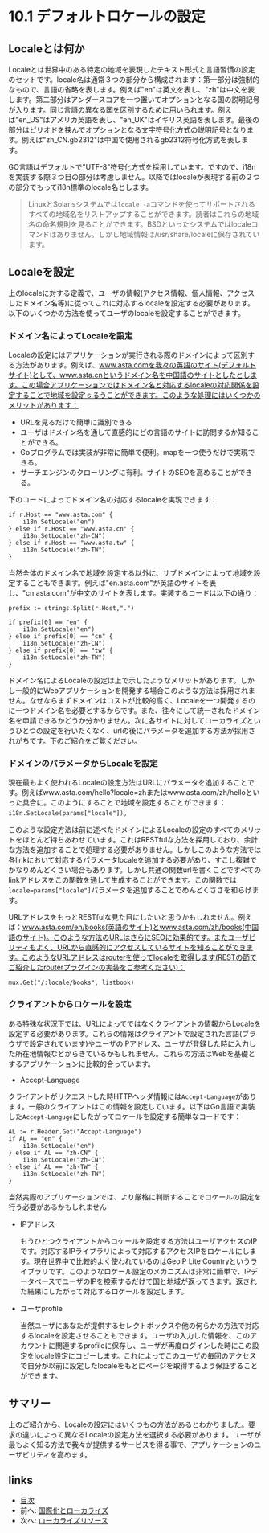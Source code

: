 # 10.1 デフォルトロケールの設定
## Localeとは何か
Localeとは世界中のある特定の地域を表現したテキスト形式と言語習慣の設定のセットです。locale名は通常３つの部分から構成されます：第一部分は強制的なもので、言語の省略を表します。例えば"en"は英文を表し、"zh"は中文を表します。第二部分はアンダースコアを一つ置いてオプションとなる国の説明記号が入ります。同じ言語の異なる国を区別するために用いられます。例えば"en_US"はアメリカ英語を表し、"en_UK"はイギリス英語を表します。最後の部分はピリオドを挟んでオプションとなる文字符号化方式の説明記号となります。例えば"zh_CN.gb2312"は中国で使用されるgb2312符号化方式を表します。

GO言語はデフォルトで"UTF-8"符号化方式を採用しています。ですので、i18nを実装する際３つ目の部分は考慮しません。以降ではlocaleが表現する前の２つの部分でもってi18n標準のlocale名とします。


>LinuxとSolarisシステムでは`locale -a`コマンドを使ってサポートされるすべての地域名をリストアップすることができます。読者はこれらの地域名の命名規則を見ることができます。BSDといったシステムではlocaleコマンドはありません。しかし地域情報は/usr/share/localeに保存されています。

## Localeを設定
上のlocaleに対する定義で、ユーザの情報(アクセス情報、個人情報、アクセスしたドメイン名等)に従ってこれに対応するlocaleを設定する必要があります。以下のいくつかの方法を使ってユーザのlocaleを設定することができます。

### ドメイン名によってLocaleを設定
Localeの設定にはアプリケーションが実行される際のドメインによって区別する方法があります。例えば、www.asta.comを我々の英語のサイト(デフォルトサイト)として、www.asta.cnというドメイン名を中国語のサイトとしたとします。この場合アプリケーションではドメイン名と対応するlocaleの対応関係を設定することで地域を設定ｓるうことができます。このような処理にはいくつかのメリットがあります：

- URLを見るだけで簡単に識別できる
- ユーザはドメイン名を通して直感的にどの言語のサイトに訪問するか知ることができる。
- Goプログラムでは実装が非常に簡単で便利。mapを一つ使うだけで実現できる。
- サーチエンジンのクローリングに有利。サイトのSEOを高めることができる。

下のコードによってドメイン名の対応するlocaleを実現できます：

	if r.Host == "www.asta.com" {
		i18n.SetLocale("en")
	} else if r.Host == "www.asta.cn" {
		i18n.SetLocale("zh-CN")
	} else if r.Host == "www.asta.tw" {
		i18n.SetLocale("zh-TW")
	}

当然全体のドメイン名で地域を設定する以外に、サブドメインによって地域を設定することもできます。例えば"en.asta.com"が英語のサイトを表し、"cn.asta.com"が中文のサイトを表します。実装するコードは以下の通り：

	prefix := strings.Split(r.Host,".")

	if prefix[0] == "en" {
		i18n.SetLocale("en")
	} else if prefix[0] == "cn" {
		i18n.SetLocale("zh-CN")
	} else if prefix[0] == "tw" {
		i18n.SetLocale("zh-TW")
	}

ドメイン名によるLocaleの設定は上で示したようなメリットがあります。しかし一般的にWebアプリケーションを開発する場合このような方法は採用されません。なぜならまずドメインはコストが比較的高く、Localeを一つ開発するのに一つドメイン名を必要とするからです。また、往々にして統一されたドメイン名を申請できるかどうか分かりません。次に各サイトに対してローカライズというひとつの設定を行いたくなく、urlの後にパラメータを追加する方法が採用されがちです。下のご紹介をご覧ください。

### ドメインのパラメータからLocaleを設定
現在最もよく使われるLocaleの設定方法はURLにパラメータを追加することです。例えばwww.asta.com/hello?locale=zhまたはwww.asta.com/zh/helloといった具合に。このようにすることで地域を設定することができます：`i18n.SetLocale(params["locale"])`。

このような設定方法は前に述べたドメインによるLocaleの設定のすべてのメリットをほとんど持ちあわせています。これはRESTfulな方法を採用しており、余計な方法を追加することで処理する必要がありません。しかしこのような方法では各linkにおいて対応するパラメータlocaleを追加する必要があり、すこし複雑でかなりめんどくさい場合もあります。しかし共通の関数urlを書くことですべてのlinkアドレスをこの関数を通して生成することができます。この関数では`locale=params["locale"]`パラメータを追加することでめんどくささを和らげます。

URLアドレスをもっとRESTfulな見た目にしたいと思うかもしれません。例えば：www.asta.com/en/books(英語のサイト)とwww.asta.com/zh/books(中国語のサイト)。このような方法のURLはさらにSEOに効果的です。またユーザビリティもよく、URLから直感的にアクセスしているサイトを知ることができます。このようなURLアドレスはrouterを使ってlocaleを取得します(RESTの節でご紹介したrouterプラグインの実装をご参考ください)：

	mux.Get("/:locale/books", listbook)

### クライアントからロケールを設定
ある特殊な状況下では、URLによってではなくクライアントの情報からLocaleを設定する必要があります。これらの情報はクライアントで設定された言語(ブラウザで設定されています)やユーザのIPアドレス、ユーザが登録した時に入力した所在地情報などからきているかもしれません。これらの方法はWebを基礎とするアプリケーションに比較的合っています。

- Accept-Language

クライアントがリクエストした時HTTPヘッダ情報には`Accept-Language`があります。一般のクライアントはこの情報を設定しています。以下はGo言語で実装した`Accept-Languge`にしたがってロケールを設定する簡単なコードです：

	AL := r.Header.Get("Accept-Language")
	if AL == "en" {
		i18n.SetLocale("en")
	} else if AL == "zh-CN" {
		i18n.SetLocale("zh-CN")
	} else if AL == "zh-TW" {
		i18n.SetLocale("zh-TW")
	}

当然実際のアプリケーションでは、より厳格に判断することでロケールの設定を行う必要があるかもしれません
- IPアドレス

	もうひとつクライアントからロケールを設定する方法はユーザアクセスのIPです。対応するIPライブラリによって対応するアクセスIPをロケールにします。現在世界中で比較的よく使われているのはGeoIP Lite Countryというライブラリです。このようなロケール設定のメカニズムは非常に簡単で、IPデータベースでユーザのIPを検索するだけで国と地域が返ってきます。返された結果にしたがって対応するロケールを設定します。

- ユーザprofile

	当然ユーザにあなたが提供するセレクトボックスや他の何らかの方法で対応するlocaleを設定させることもできます。ユーザの入力した情報を、このアカウントに関連するprofileに保存し、ユーザが再度ログインした時にこの設定をlocale設定にコピーします。これによってこのユーザの毎回のアクセスで自分が以前に設定したlocaleをもとにページを取得するよう保証することができます。

## サマリー
上のご紹介から、Localeの設定にはいくつもの方法があるとわかりました。要求の違いによって異なるLocaleの設定方法を選択する必要があります。ユーザが最もよく知る方法で我々が提供するサービスを得る事で、アプリケーションのユーザビリティを高めます。

## links
  * [目次](<preface.md>)
  * 前へ: [国際化とローカライズ](<10.0.md>)
  * 次へ: [ローカライズリソース](<10.2.md>)
